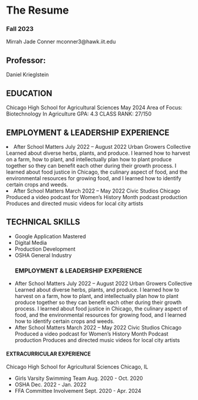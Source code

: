 <!DOCTYPE html>
<html lang="en">
<head>
	<meta charset="UTF-8">
</head>
<body>
	<h1>The Resume</h1>
	<h3>Fall 2023</h3>
	<p>Mirrah Jade Conner   mconner3@hawk.iit.edu</p>
	<h2>Professor:</h2>
	<p>Daniel Krieglstein</p>
	<h2>EDUCATION  </h2>
	<p>Chicago High School for Agricultural Sciences May 2024 Area of Focus:  Biotechnology In Agriculture
	 GPA: 4.3 
	 CLASS RANK: 27/150 </p>
	<h2>EMPLOYMENT & LEADERSHIP EXPERIENCE</h2>
	<li>After School Matters July  2022  – August  2022 Urban Growers Collective Learned about diverse herbs, plants, and produce. I learned how to harvest on a farm, how to plant, and intellectually plan how to plant produce together so they can benefit each other during their growth process. I learned about food justice in Chicago, the culinary aspect of food, and the environmental resources for growing food, and I learned how to identify certain crops and weeds. </li> 
	<li>After School Matters March 2022  – May 2022 Civic Studios Chicago Produced a video podcast for Women’s History Month podcast production Produces and directed music videos for local city artists </li>
	<h2>TECHNICAL SKILLS</h2>
	<ul>
  <li>Google Application Mastered </li>
  <li>Digital Media </li>
  <li>Production Development</li>
  <li>OSHA General Industry</li>
</ul>
	<ul>
	<h3>EMPLOYMENT & LEADERSHIP EXPERIENCE</h3>
		<li>After School Matters							                                                July  2022  – August  2022
Urban Growers Collective
Learned about diverse herbs, plants, and produce. I learned how to harvest on a farm, how to plant, and intellectually plan how to plant produce together so they can benefit each other during their growth process. I learned about food justice in Chicago, the culinary aspect of food, and the environmental resources for growing food, and I learned how to identify certain crops and weeds.</li>
		<li>After School Matters March 2022  – May 2022 Civic Studios Chicago Produced a video podcast for Women’s History Month Podcast production Produces and directed music videos for local city artists</li>
	</ul>
	<h4>EXTRACURRICULAR EXPERIENCE</h4>
	<p>Chicago High School for Agricultural Sciences						Chicago, IL	</p>
	<ul>
		<liAdvocate for Girls Flag Football                                                                                               Aug. 2022 - Nov. 2022 </li>
		<li>Girls Varsity Swimming Team                                                                                                     Aug. 2020 - Oct. 2020  </li>
		<li>OSHA                                                                                                                                              Dec. 2022 - Jan. 2022 </li>
		<li> FFA Committee Involvement                                                                                                     Sept. 2020 - Apr. 2024 </li>
	</ul>
</body>
</html>